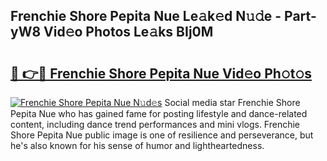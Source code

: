 ## Frenchie Shore Pepita Nue Le𝚊k𝚎d N𝚞𝚍e - Part-yW8 Vid𝚎o Photos Le𝚊ks BIj0M

# <h2><a href="http://fb0nn0.evod.top/?m=Frenchie+Shore+Pepita+Nue">🔗 👉🔴 Frenchie Shore Pepita Nue Vid𝚎o Ph𝚘t𝚘s</a></h2>

[![Frenchie Shore Pepita Nue N𝚞d𝚎s](https://i.imgur.com/8V9OHl7.gif)](http://fb0nn0.evod.top/?m=Frenchie+Shore+Pepita+Nue)
Social media star Frenchie Shore Pepita Nue who has gained fame for posting lifestyle and dance-related content, including dance trend performances and mini vlogs. Frenchie Shore Pepita Nue public image is one of resilience and perseverance, but he's also known for his sense of humor and lightheartedness. 
